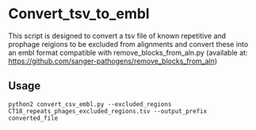 # Convert_tsv_to_embl
This script is designed to convert a tsv file of known repetitive and prophage reigions to be excluded from alignments and convert these into an embl format compatible with remove_blocks_from_aln.py (available at: https://github.com/sanger-pathogens/remove_blocks_from_aln)


## Usage
```python2 convert_csv_embl.py --excluded_regions CT18_repeats_phages_excluded_regions.tsv --output_prefix converted_file```
